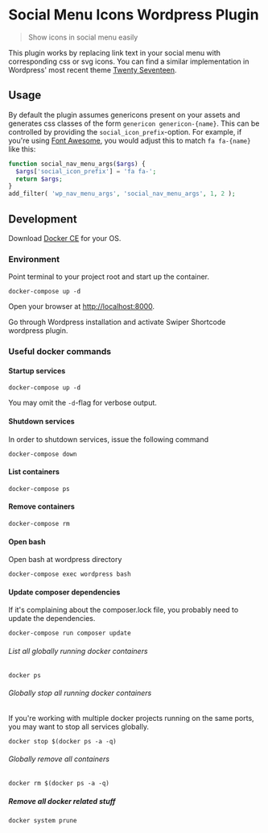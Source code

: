 # Social Menu Icons Wordpress Plugin
> Show icons in social menu easily

This plugin works by replacing link text in your social menu with corresponding css or svg icons. You can find a similar implementation in Wordpress' most recent theme [Twenty Seventeen](https://github.com/WordPress/twentyseventeen/blob/master/inc/icon-functions.php#L104).

## Usage

By default the plugin assumes genericons present on your assets and generates css classes of the form `genericon genericon-{name}`. This can be controlled by providing the `social_icon_prefix`-option. For example, if you're using [Font Awesome](http://fontawesome.io/), you would adjust this to match `fa fa-{name}` like this:

```php
function social_nav_menu_args($args) {
  $args['social_icon_prefix'] = 'fa fa-';
  return $args;
}
add_filter( 'wp_nav_menu_args', 'social_nav_menu_args', 1, 2 );
```

## Development

Download [Docker CE](https://www.docker.com/get-docker) for your OS.

### Environment

Point terminal to your project root and start up the container.

```cli
docker-compose up -d
```

Open your browser at [http://localhost:8000](http://localhost:8000).

Go through Wordpress installation and activate Swiper Shortcode wordpress plugin.

### Useful docker commands

#### Startup services

```cli
docker-compose up -d
```
You may omit the `-d`-flag for verbose output.

#### Shutdown services

In order to shutdown services, issue the following command

```cli
docker-compose down
```

#### List containers

```cli
docker-compose ps
```

#### Remove containers

```cli
docker-compose rm
```

#### Open bash

Open bash at wordpress directory

```cli
docker-compose exec wordpress bash
```

#### Update composer dependencies

If it's complaining about the composer.lock file, you probably need to update the dependencies.

```cli
docker-compose run composer update
```

###### List all globally running docker containers

```cli
docker ps
```

###### Globally stop all running docker containers

If you're working with multiple docker projects running on the same ports, you may want to stop all services globally.

```cli
docker stop $(docker ps -a -q)
```

###### Globally remove all containers

```cli
docker rm $(docker ps -a -q)
```

##### Remove all docker related stuff

```cli
docker system prune
```
